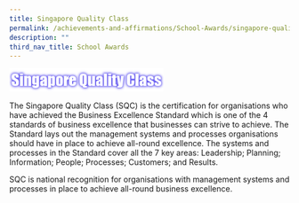 ```yaml
---
title: Singapore Quality Class
permalink: /achievements-and-affirmations/School-Awards/singapore-quality-class/
description: ""
third_nav_title: School Awards
---
```

<img src="/images/Singapore%20Quality%20Class.png" 
     style="width:55%">


The Singapore Quality Class (SQC) is the certification for organisations who have achieved the Business Excellence Standard which is one of the 4 standards of business excellence that businesses can strive to achieve. The Standard lays out the management systems and processes organisations should have in place to achieve all-round excellence. The systems and processes in the Standard cover all the 7 key areas: Leadership; Planning; Information; People; Processes; Customers; and Results.

  

SQC is national recognition for organisations with management systems and processes in place to achieve all-round business excellence.